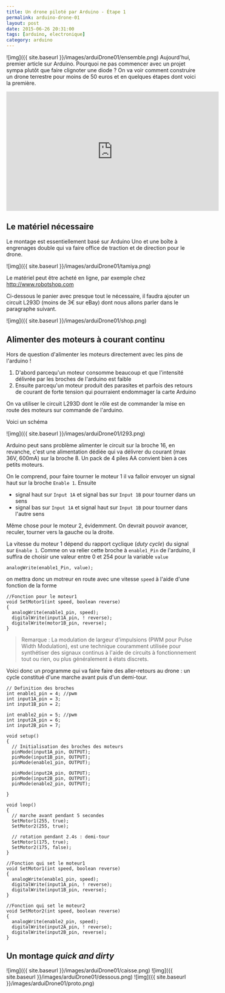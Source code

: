 ```yaml
---
title: Un drone piloté par Arduino - Étape 1
permalink: arduino-drone-01
layout: post
date: 2015-06-26 20:31:00
tags: [arduino, electronique]
category: arduino
---
```


![img]({{ site.baseurl }}/images/arduiDrone01/ensemble.png)
Aujourd'hui, premier article sur Arduino. Pourquoi ne pas commencer avec
un projet sympa plutôt que faire clignoter une diode ? 
On va voir comment construire un drone terrestre pour moins de 50 euros 
et en quelques étapes dont voici la première.

<div class="center">
<iframe width="560" height="315" src="https://www.youtube.com/embed/UrUc7om5AZE" frameborder="0" allowfullscreen></iframe>
</div>


## Le matériel nécessaire

Le montage est essentiellement basé sur Arduino Uno et une boîte à engrenages 
double qui va faire office de traction et de direction pour le drone.

![img]({{ site.baseurl }}/images/arduiDrone01/tamiya.png)

Le matériel peut être acheté en ligne, par exemple chez http://www.robotshop.com

Ci-dessous le panier avec presque tout le nécessaire, il faudra ajouter un circuit
L293D (moins de 3€ sur eBay) dont nous allons parler dans le paragraphe suivant.

![img]({{ site.baseurl }}/images/arduiDrone01/shop.png)


## Alimenter des moteurs à courant continu

Hors de question d'alimenter les moteurs directement avec les pins de l'arduino !

1. D'abord parcequ'un moteur consomme beaucoup et que l'intensité délivrée par
   les broches de l'arduino est faible
2. Ensuite parcequ'un moteur produit des parasites et parfois des retours de
   courant de forte tension qui pourraient endommager la carte Arduino

On va utiliser le circuit L293D  dont le rôle est de commander la mise en route
des moteurs sur commande de l'arduino.

Voici un schéma

![img]({{ site.baseurl }}/images/arduiDrone01/l293.png)

Arduino peut sans problème alimenter le circuit sur la broche 16, en revanche,
c'est une alimentation dédiée qui va délivrer du courant (max 36V, 600mA) 
sur la broche 8.
Un pack de 4 piles AA convient bien à ces petits moteurs.

On le comprend, pour faire tourner le moteur 1 il va falloir envoyer un signal
haut sur la broche `Enable 1`. Ensuite

- signal haut sur `Input 1A` et signal bas sur `Input 1B` pour tourner dans un
  sens
- signal bas sur `Input 1A` et signal haut sur `Input 1B` pour tourner dans
  l'autre sens

Même chose pour le moteur 2, évidemment. On devrait pouvoir avancer, reculer,
tourner vers la gauche ou la droite.

La vitesse du moteur 1 dépend du rapport cyclique (*duty cycle*) du signal sur 
`Enable 1`. Comme on va relier cette broche à `enable1_Pin` de l'arduino, il
suffira de choisir une valeur entre 0 et 254 pour la variable `value`

```
analogWrite(enable1_Pin, value);
```

on mettra donc un motreur en route avec une vitesse `speed` à l'aide d'une
fonction de la forme

```
//Fonction pour le moteur1
void SetMotor1(int speed, boolean reverse)
{
  analogWrite(enable1_pin, speed);
  digitalWrite(input1A_pin, ! reverse);
  digitalWrite(motor1B_pin, reverse);
}
```


> Remarque : La modulation de largeur d'impulsions (PWM pour Pulse Width
> Modulation), est une technique couramment utilisée pour synthétiser
> des signaux continus à l'aide de circuits à fonctionnement tout ou rien, ou
> plus généralement à états discrets.


Voici donc un programme qui va faire faire des aller-retours au drone : 
un cycle constitué d'une marche avant puis d'un demi-tour.


```
// Definition des broches
int enable1_pin = 4; //pwm
int input1A_pin = 3;
int input1B_pin = 2;
 
int enable2_pin = 5; //pwm
int input2A_pin = 6;
int input2B_pin = 7;
 
void setup()
{
  // Initialisation des broches des moteurs
  pinMode(input1A_pin, OUTPUT);
  pinMode(input1B_pin, OUTPUT);
  pinMode(enable1_pin, OUTPUT);
 
  pinMode(input2A_pin, OUTPUT);
  pinMode(input2B_pin, OUTPUT);
  pinMode(enable2_pin, OUTPUT);
 
}
 
void loop()
{
  // marche avant pendant 5 secondes 
  SetMotor1(255, true);
  SetMotor2(255, true);

  // rotation pendant 2.4s : demi-tour
  SetMotor1(175, true);
  SetMotor2(175, false);
}
 
//Fonction qui set le moteur1
void SetMotor1(int speed, boolean reverse)
{
  analogWrite(enable1_pin, speed);
  digitalWrite(input1A_pin, ! reverse);
  digitalWrite(input1B_pin, reverse);
}
 
//Fonction qui set le moteur2
void SetMotor2(int speed, boolean reverse)
{
  analogWrite(enable2_pin, speed);
  digitalWrite(input2A_pin, ! reverse);
  digitalWrite(input2B_pin, reverse);
}
```



## Un montage *quick and dirty*


![img]({{ site.baseurl }}/images/arduiDrone01/caisse.png)
![img]({{ site.baseurl }}/images/arduiDrone01/dessous.png)
![img]({{ site.baseurl }}/images/arduiDrone01/proto.png)






